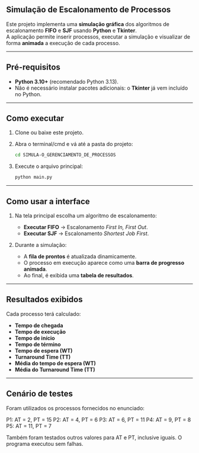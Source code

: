 ##  Simulação de Escalonamento de Processos

Este projeto implementa uma **simulação gráfica** dos algoritmos de escalonamento **FIFO** e **SJF** usando **Python** e **Tkinter**.  
A aplicação permite inserir processos, executar a simulação e visualizar de forma **animada** a execução de cada processo.

---

## Pré-requisitos

- **Python 3.10+** (recomendado Python 3.13).  
- Não é necessário instalar pacotes adicionais: o **Tkinter** já vem incluído no Python.

---

## Como executar

1. Clone ou baixe este projeto.  
2. Abra o terminal/cmd e vá até a pasta do projeto:  

   ```bash
   cd SIMULA-O_GERENCIAMENTO_DE_PROCESSOS

   ```
3. Execute o arquivo principal:  

   ```bash
   python main.py
   ```

---

##  Como usar a interface


1. Na tela principal escolha um algoritmo de escalonamento:
   - **Executar FIFO** → Escalonamento *First In, First Out*.  
   - **Executar SJF** → Escalonamento *Shortest Job First*.  

2. Durante a simulação:
   - A **fila de prontos** é atualizada dinamicamente.  
   - O processo em execução aparece como uma **barra de progresso animada**.  
   - Ao final, é exibida uma **tabela de resultados**.

---

##  Resultados exibidos

Cada processo terá calculado:  

- **Tempo de chegada**  
- **Tempo de execução**  
- **Tempo de início**  
- **Tempo de término**  
- **Tempo de espera (WT)**  
- **Turnaround Time (TT)**  
- **Média do tempo de espera (WT)**  
- **Média do Turnaround Time (TT)**  

---

##  Cenário de testes

Foram utilizados os processos fornecidos no enunciado:

P1: AT = 2,  PT = 15
P2: AT = 4,  PT = 6
P3: AT = 6,  PT = 11
P4: AT = 9,  PT = 8
P5: AT = 11, PT = 7

Também foram testados outros valores para AT e PT, inclusive iguais. O programa executou sem falhas.
